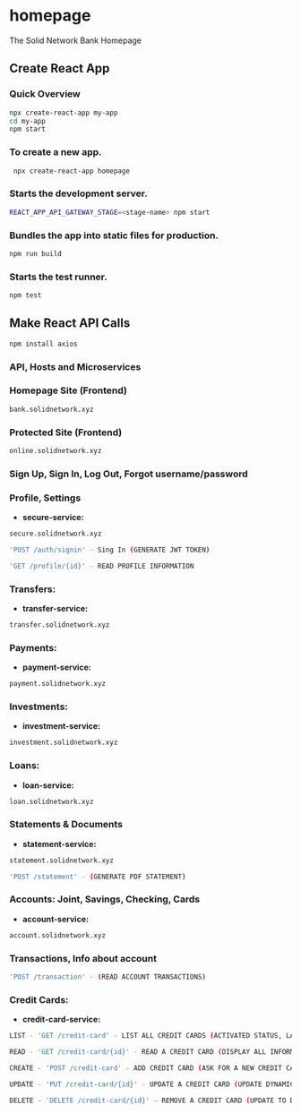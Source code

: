 # homepage
The Solid Network Bank Homepage

## Create React App

### Quick Overview
```sh
npx create-react-app my-app
cd my-app
npm start
```

### To create a new app.

```sh
 npx create-react-app homepage
```

### Starts the development server.

 ```sh   
REACT_APP_API_GATEWAY_STAGE=<stage-name> npm start
```

### Bundles the app into static files for production.

```sh
npm run build
```

### Starts the test runner.

```sh
npm test
```

## Make React API Calls

```sh
npm install axios
```

### API, Hosts and Microservices

### Homepage Site (Frontend)
```sh
bank.solidnetwork.xyz
```

### Protected Site (Frontend)
```sh
online.solidnetwork.xyz
```

### Sign Up, Sign In, Log Out, Forgot username/password
### Profile, Settings
- **secure-service:** 
```sh
secure.solidnetwork.xyz
```
```sh
'POST /auth/signin' - Sing In (GENERATE JWT TOKEN)
```
```sh
'GET /profile/{id}' - READ PROFILE INFORMATION
```

### Transfers: 
- **transfer-service:** 
```sh
transfer.solidnetwork.xyz
```

### Payments:
- **payment-service:** 
```sh
payment.solidnetwork.xyz
```

### Investments:
- **investment-service:** 
```sh
investment.solidnetwork.xyz
```

### Loans:
- **loan-service:** 
```sh
loan.solidnetwork.xyz
```

### Statements & Documents
- **statement-service:** 
```sh
statement.solidnetwork.xyz
```
```sh
'POST /statement' - (GENERATE PDF STATEMENT)
```

### Accounts: Joint, Savings, Checking, Cards
- **account-service:** 

```sh
account.solidnetwork.xyz
```

### Transactions, Info about account
```sh
'POST /transaction' - (READ ACCOUNT TRANSACTIONS)
```

### Credit Cards:

- **credit-card-service:** 

```sh
LIST - 'GET /credit-card' - LIST ALL CREDIT CARDS (ACTIVATED STATUS, LAST 4 DIGITS)
```
```sh
READ - 'GET /credit-card/{id}' - READ A CREDIT CARD (DISPLAY ALL INFORMATION OF A CREDIT CARD)
```
```sh
CREATE - 'POST /credit-card' - ADD CREDIT CARD (ASK FOR A NEW CREDIT CARD TO BE CREATED: 3RD PARTY SERVICES)
```
```sh
UPDATE - 'PUT /credit-card/{id}' - UPDATE A CREDIT CARD (UPDATE DYNAMIC CVV)
```
```sh
DELETE - 'DELETE /credit-card/{id}' - REMOVE A CREDIT CARD (UPDATE TO DISACTIVATED STATUS)
```